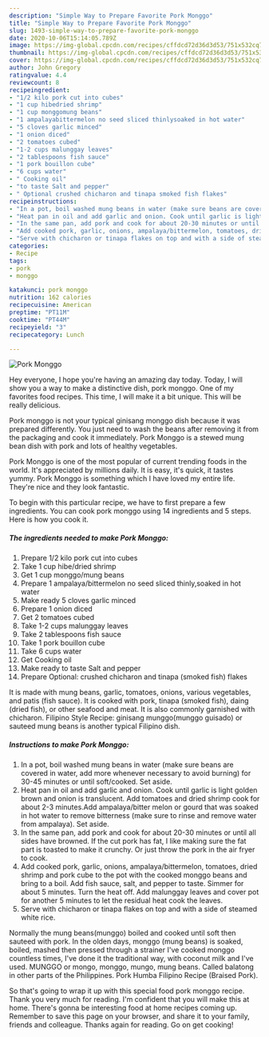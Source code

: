 ```yaml
---
description: "Simple Way to Prepare Favorite Pork Monggo"
title: "Simple Way to Prepare Favorite Pork Monggo"
slug: 1493-simple-way-to-prepare-favorite-pork-monggo
date: 2020-10-06T15:14:05.789Z
image: https://img-global.cpcdn.com/recipes/cffdcd72d36d3d53/751x532cq70/pork-monggo-recipe-main-photo.jpg
thumbnail: https://img-global.cpcdn.com/recipes/cffdcd72d36d3d53/751x532cq70/pork-monggo-recipe-main-photo.jpg
cover: https://img-global.cpcdn.com/recipes/cffdcd72d36d3d53/751x532cq70/pork-monggo-recipe-main-photo.jpg
author: John Gregory
ratingvalue: 4.4
reviewcount: 8
recipeingredient:
- "1/2 kilo pork cut into cubes"
- "1 cup hibedried shrimp"
- "1 cup monggomung beans"
- "1 ampalayabittermelon no seed sliced thinlysoaked in hot water"
- "5 cloves garlic minced"
- "1 onion diced"
- "2 tomatoes cubed"
- "1-2 cups malunggay leaves"
- "2 tablespoons fish sauce"
- "1 pork bouillon cube"
- "6 cups water"
- " Cooking oil"
- "to taste Salt and pepper"
- " Optional crushed chicharon and tinapa smoked fish flakes"
recipeinstructions:
- "In a pot, boil washed mung beans in water (make sure beans are covered in water, add more whenever necessary to avoid burning) for 30-45 minutes or until soft/cooked. Set aside."
- "Heat pan in oil and add garlic and onion. Cook until garlic is light golden brown and onion is translucent. Add tomatoes and dried shrimp cook for about 2-3 minutes.Add ampalaya/bitter melon or gourd that was soaked in hot water to remove bitterness (make sure to rinse and remove water from ampalaya). Set aside."
- "In the same pan, add pork and cook for about 20-30 minutes or until all sides have browned. If the cut pork has fat, I like making sure the fat part is toasted to make it crunchy. Or just throw the pork in the air fryer to cook."
- "Add cooked pork, garlic, onions, ampalaya/bittermelon, tomatoes, dried shrimp and pork cube to the pot with the cooked monggo beans and bring to a boil. Add fish sauce, salt, and pepper to taste. Simmer for about 5 minutes. Turn the heat off. Add malunggay leaves and cover pot for another 5 minutes to let the residual heat cook the leaves."
- "Serve with chicharon or tinapa flakes on top and with a side of steamed white rice."
categories:
- Recipe
tags:
- pork
- monggo

katakunci: pork monggo 
nutrition: 162 calories
recipecuisine: American
preptime: "PT11M"
cooktime: "PT44M"
recipeyield: "3"
recipecategory: Lunch

---
```



![Pork Monggo](https://img-global.cpcdn.com/recipes/cffdcd72d36d3d53/751x532cq70/pork-monggo-recipe-main-photo.jpg)

Hey everyone, I hope you're having an amazing day today. Today, I will show you a way to make a distinctive dish, pork monggo. One of my favorites food recipes. This time, I will make it a bit unique. This will be really delicious.

Pork monggo is not your typical ginisang monggo dish because it was prepared differently. You just need to wash the beans after removing it from the packaging and cook it immediately. Pork Monggo is a stewed mung bean dish with pork and lots of healthy vegetables.

Pork Monggo is one of the most popular of current trending foods in the world. It's appreciated by millions daily. It is easy, it's quick, it tastes yummy. Pork Monggo is something which I have loved my entire life. They're nice and they look fantastic.


To begin with this particular recipe, we have to first prepare a few ingredients. You can cook pork monggo using 14 ingredients and 5 steps. Here is how you cook it.

<!--inarticleads1-->

##### The ingredients needed to make Pork Monggo:

1. Prepare 1/2 kilo pork cut into cubes
1. Take 1 cup hibe/dried shrimp
1. Get 1 cup monggo/mung beans
1. Prepare 1 ampalaya/bittermelon no seed sliced thinly,soaked in hot water
1. Make ready 5 cloves garlic minced
1. Prepare 1 onion diced
1. Get 2 tomatoes cubed
1. Take 1-2 cups malunggay leaves
1. Take 2 tablespoons fish sauce
1. Take 1 pork bouillon cube
1. Take 6 cups water
1. Get  Cooking oil
1. Make ready to taste Salt and pepper
1. Prepare  Optional: crushed chicharon and tinapa (smoked fish) flakes


It is made with mung beans, garlic, tomatoes, onions, various vegetables, and patis (fish sauce). It is cooked with pork, tinapa (smoked fish), daing (dried fish), or other seafood and meat. It is also commonly garnished with chicharon. Filipino Style Recipe: ginisang munggo(munggo guisado) or sauteed mung beans is another typical Filipino dish. 

<!--inarticleads2-->

##### Instructions to make Pork Monggo:

1. In a pot, boil washed mung beans in water (make sure beans are covered in water, add more whenever necessary to avoid burning) for 30-45 minutes or until soft/cooked. Set aside.
1. Heat pan in oil and add garlic and onion. Cook until garlic is light golden brown and onion is translucent. Add tomatoes and dried shrimp cook for about 2-3 minutes.Add ampalaya/bitter melon or gourd that was soaked in hot water to remove bitterness (make sure to rinse and remove water from ampalaya). Set aside.
1. In the same pan, add pork and cook for about 20-30 minutes or until all sides have browned. If the cut pork has fat, I like making sure the fat part is toasted to make it crunchy. Or just throw the pork in the air fryer to cook.
1. Add cooked pork, garlic, onions, ampalaya/bittermelon, tomatoes, dried shrimp and pork cube to the pot with the cooked monggo beans and bring to a boil. Add fish sauce, salt, and pepper to taste. Simmer for about 5 minutes. Turn the heat off. Add malunggay leaves and cover pot for another 5 minutes to let the residual heat cook the leaves.
1. Serve with chicharon or tinapa flakes on top and with a side of steamed white rice.


Normally the mung beans(munggo) boiled and cooked until soft then sauteed with pork. In the olden days, monggo (mung beans) is soaked, boiled, mashed then pressed through a strainer I&#39;ve cooked monggo countless times, I&#39;ve done it the traditional way, with coconut milk and I&#39;ve used. MUNGGO or mongo, monggo, mungo, mung beans. Called balatong in other parts of the Philippines. Pork Humba Filipino Recipe (Braised Pork). 

So that's going to wrap it up with this special food pork monggo recipe. Thank you very much for reading. I'm confident that you will make this at home. There's gonna be interesting food at home recipes coming up. Remember to save this page on your browser, and share it to your family, friends and colleague. Thanks again for reading. Go on get cooking!
